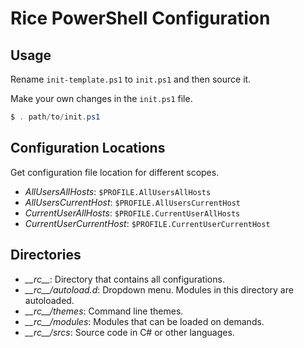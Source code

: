 # Rice PowerShell Configuration

## Usage

Rename `init-template.ps1` to `init.ps1` and then source it.

Make your own changes in the `init.ps1` file.

```powershell
$ . path/to/init.ps1
```

## Configuration Locations

Get configuration file location for different scopes.

- *AllUsersAllHosts*: `$PROFILE.AllUsersAllHosts`
- *AllUsersCurrentHost*: `$PROFILE.AllUsersCurrentHost`
- *CurrentUserAllHosts*: `$PROFILE.CurrentUserAllHosts`
- *CurrentUserCurrentHost*: `$PROFILE.CurrentUserCurrentHost`

## Directories

- *\_\_rc\_\_*: Directory that contains all configurations.
- *\_\_rc\_\_/autoload.d*: Dropdown menu. Modules in this directory are autoloaded.
- *\_\_rc\_\_/themes*: Command line themes.
- *\_\_rc\_\_/modules*: Modules that can be loaded on demands.
- *\_\_rc\_\_/srcs*: Source code in C# or other languages.
